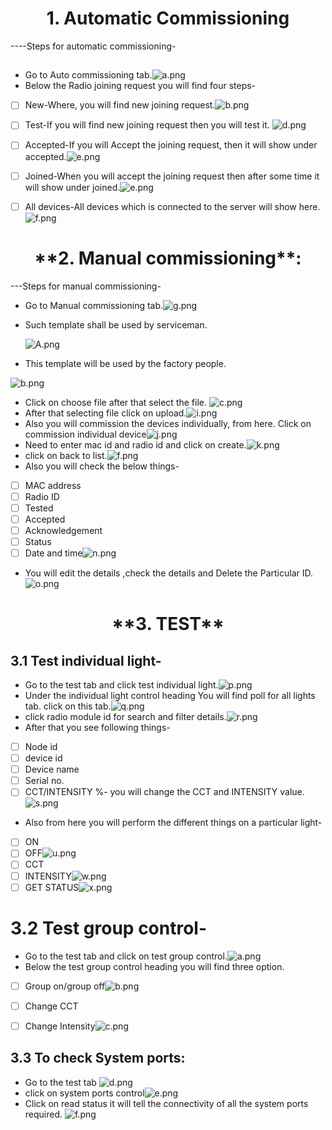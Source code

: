 #  <h1><center>**1. Automatic **Commissioning**</center></h1>**
 
----Steps for automatic commissioning-
##  

   -    Go to Auto commissioning tab.![a.png](/.attachments/a-a31b39ed-ba9a-494f-a3a5-7d13ee7c4bc2.png)
-  Below the Radio joining request you will find four steps- 
- [ ] New-Where, you will find new joining request.![b.png](/.attachments/b-2597bcb8-4fba-4122-bb50-14a836f6a339.png)

- [ ] Test-If  you will find new joining request then you will test  it.
![d.png](/.attachments/d-a9a20e20-5d46-49e4-b24f-03aa7ddf4a12.png)
- [ ] Accepted-If you will Accept the joining request, then it will show under accepted.![e.png](/.attachments/e-9e3d0111-2701-40be-93bc-57a8e325eb91.png)
- [ ] Joined-When you will accept the  joining request then after some time it will show under joined.![e.png](/.attachments/e-bdfdf71c-a759-4c8d-a047-3a5940649307.png)
- [ ] All devices-All devices which is connected to the server will show here.![f.png](/.attachments/f-58d24dec-db21-495f-8662-03d07997478b.png)
<h1><center>**2. Manual commissioning**:</center></h1>

---Steps for manual commissioning-
-  Go to  Manual commissioning tab.![g.png](/.attachments/g-40e0f17c-e950-4f3c-863f-67a0e63fd283.png)

- Such template shall be used by serviceman. 

  ![A.png](/.attachments/A-df5ca9b3-284f-4e70-b9b3-3df62593aa26.png)
- This template  will be used by the factory people.


![b.png](/.attachments/b-2faf33f9-b428-4ede-9feb-b04b6189b75b.png)
- Click on choose file after that select the file.
![c.png](/.attachments/c-135d01f1-db3e-4649-aecc-888cd6e58ba1.png)
- After that selecting file click on upload.![i.png](/.attachments/i-0a7d94ab-de7c-4511-ac3c-76f9dfefe1d8.png)
-  Also you will commission  the devices individually, from here. Click on commission individual device![j.png](/.attachments/j-8ea90a71-7421-4f25-a520-65587eb12e62.png) 
- Need to enter mac id  and radio id and click on create.![k.png](/.attachments/k-0f213a16-a089-4d23-9804-f7ca103b9c71.png) 
- click on back to list.![f.png](/.attachments/f-b7fcacfc-44fb-4dc5-a0f3-fe67ad4a42d1.png)
- Also you will check the below things-

- [ ] MAC address
- [ ] Radio ID 
- [ ] Tested
- [ ] Accepted
- [ ] Acknowledgement
- [ ] Status
- [ ] Date and time![n.png](/.attachments/n-204ae7b6-9686-4eae-bcb2-30937c6b04a3.png)
-  You will edit the details ,check the details  and Delete the Particular ID.![o.png](/.attachments/o-06e77fee-6062-41df-8aed-46a362057638.png)
<h1><center>**3. TEST** </center></h1>


##   3.1 Test individual light-
- Go to the test tab and click test individual light.![p.png](/.attachments/p-aad82a3d-b6ce-4d8a-9410-eaf162748f8f.png)
- Under the individual light control heading  You will find poll for all lights tab. click on this tab.![q.png](/.attachments/q-bfb2d346-1532-47e8-bdd3-ba3b8b4d5e95.png)
- click radio module id for search and filter details.![r.png](/.attachments/r-5ab0de58-f78f-447a-981a-b8bbb54fe85f.png)
- After that you see following things-

- [ ] Node id 
- [ ] device id
- [ ] Device name 
- [ ] Serial no.
- [ ] CCT/INTENSITY %-  you will change the CCT and INTENSITY value.![s.png](/.attachments/s-9e5066e2-f18e-4f6d-85ea-5a6fec7ffe68.png)

- Also from here you will perform the different things on a particular light-

- [ ] ON
- [ ] OFF![u.png](/.attachments/u-aba4cd6e-d3db-47af-a4ac-e067e3011d56.png)
- [ ] CCT
- [ ] INTENSITY![w.png](/.attachments/w-58481598-147b-4c4d-af43-63ef9d7f8145.png)
- [ ] GET STATUS![x.png](/.attachments/x-483aaefe-67bc-407b-b1da-a68d128f25ce.png)
# 3.2 Test group control-
- Go to the test tab and click on test group control.![a.png](/.attachments/a-b6e9c607-5ba0-4243-ae76-5a52da83da1f.png)
- Below the test group control heading you will find three option.
- [ ] Group on/group off![b.png](/.attachments/b-ab7eb3ae-74a8-4774-ba4f-a916b0633771.png)
- [ ] Change CCT
- [ ] Change Intensity![c.png](/.attachments/c-769eed06-1a0a-43d9-af75-01ac231ddba1.png)



## 3.3  To check System ports:
                                  
-   Go to the test tab ![d.png](/.attachments/d-7d808820-858f-4935-8d24-5b59d9f64a52.png)
-  click on system ports control![e.png](/.attachments/e-5406ccd8-2add-440a-b6ed-d54f7152745e.png)
- Click on read status it will tell the connectivity of all the system ports required.
 ![f.png](/.attachments/f-7bb29f19-d16a-439d-8b7b-b1b455ab4343.png)